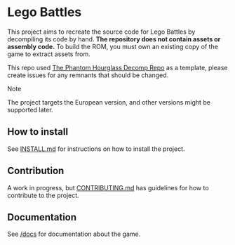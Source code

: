 # Lego Battles

This project aims to recreate the source code for Lego Battles by decompiling its code by hand. **The repository does not contain assets or assembly code.** To build the ROM, you must own an existing copy of the game to extract assets from.

This repo used [The Phantom Hourglass Decomp Repo](https://github.com/zeldaret/ph) as a template, please create issues for any remnants that should be changed.

> [!NOTE]
> The project targets the European version, and other versions might be supported later.

## How to install
See [INSTALL.md](INSTALL.md) for instructions on how to install the project.

## Contribution
A work in progress, but [CONTRIBUTING.md](CONTRIBUTING.md) has guidelines for how to contribute to the project.

## Documentation
See [/docs](/docs) for documentation about the game.
